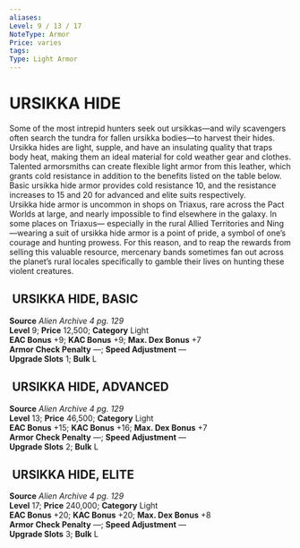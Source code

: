 ```yaml
---
aliases: 
Level: 9 / 13 / 17
NoteType: Armor
Price: varies
tags: 
Type: Light Armor
---
```

# URSIKKA HIDE
Some of the most intrepid hunters seek out ursikkas—and wily scavengers often search the tundra for fallen ursikka bodies—to harvest their hides. Ursikka hides are light, supple, and have an insulating quality that traps body heat, making them an ideal material for cold weather gear and clothes. Talented armorsmiths can create flexible light armor from this leather, which grants cold resistance in addition to the benefits listed on the table below. Basic ursikka hide armor provides cold resistance 10, and the resistance increases to 15 and 20 for advanced and elite suits respectively.  
Ursikka hide armor is uncommon in shops on Triaxus, rare across the Pact Worlds at large, and nearly impossible to find elsewhere in the galaxy. In some places on Triaxus— especially in the rural Allied Territories and Ning—wearing a suit of ursikka hide armor is a point of pride, a symbol of one’s courage and hunting prowess. For this reason, and to reap the rewards from selling this valuable resource, mercenary bands sometimes fan out across the planet’s rural locales specifically to gamble their lives on hunting these violent creatures.  

##  URSIKKA HIDE, BASIC

**Source** _Alien Archive 4 pg. 129_  
**Level** 9; **Price** 12,500; **Category** Light  
**EAC Bonus** +9; **KAC Bonus** +9; **Max. Dex Bonus** +7  
**Armor Check Penalty** —; **Speed Adjustment** —  
**Upgrade Slots** 1; **Bulk** L

##  URSIKKA HIDE, ADVANCED

**Source** _Alien Archive 4 pg. 129_  
**Level** 13; **Price** 46,500; **Category** Light  
**EAC Bonus** +15; **KAC Bonus** +16; **Max. Dex Bonus** +7  
**Armor Check Penalty** —; **Speed Adjustment** —  
**Upgrade Slots** 2; **Bulk** L

##  URSIKKA HIDE, ELITE

**Source** _Alien Archive 4 pg. 129_  
**Level** 17; **Price** 240,000; **Category** Light  
**EAC Bonus** +20; **KAC Bonus** +20; **Max. Dex Bonus** +8  
**Armor Check Penalty** —; **Speed Adjustment** —  
**Upgrade Slots** 3; **Bulk** L